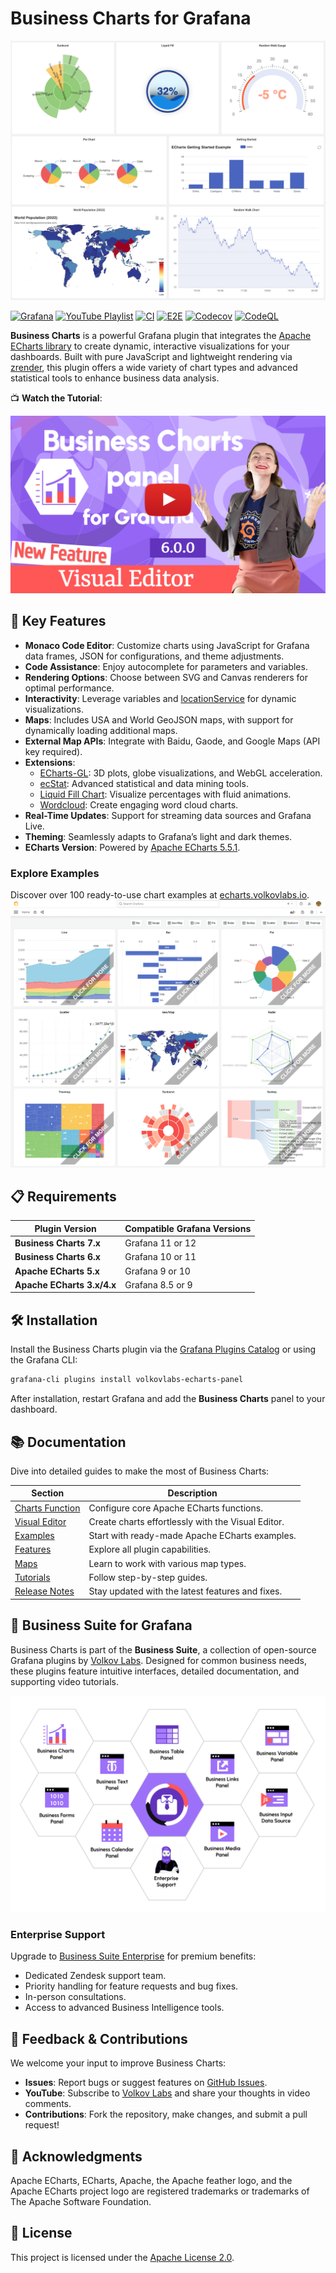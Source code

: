 # Business Charts for Grafana

![Business Charts Dashboard](https://github.com/VolkovLabs/business-charts/raw/main/src/img/dashboard.png)

[![Grafana](https://img.shields.io/badge/Grafana-12.0-orange)](https://grafana.com/)
[![YouTube Playlist](https://img.shields.io/badge/YouTube-Playlist-red)](https://youtube.com/playlist?list=PLPow72ygztmQHGWFqksEf3LebUfhqBfFu)
[![CI](https://github.com/volkovlabs/business-charts/workflows/CI/badge.svg)](https://github.com/volkovlabs/business-charts/actions/workflows/ci.yml)
[![E2E](https://github.com/volkovlabs/business-charts/workflows/E2E/badge.svg)](https://github.com/volkovlabs/business-charts/actions/workflows/e2e.yml)
[![Codecov](https://codecov.io/gh/VolkovLabs/business-charts/branch/main/graph/badge.svg)](https://codecov.io/gh/VolkovLabs/business-charts)
[![CodeQL](https://github.com/VolkovLabs/business-charts/actions/workflows/codeql-analysis.yml/badge.svg)](https://github.com/VolkovLabs/business-charts/actions/workflows/codeql-analysis.yml)

**Business Charts** is a powerful Grafana plugin that integrates the [Apache ECharts library](https://echarts.apache.org/en/index.html) to create dynamic, interactive visualizations for your dashboards. Built with pure JavaScript and lightweight rendering via [zrender](http://ecomfe.github.io/zrender/), this plugin offers a wide variety of chart types and advanced statistical tools to enhance business data analysis.

📺 **Watch the Tutorial**:

[![Business Charts 6.0.0 | Visual Editor Tutorial](https://raw.githubusercontent.com/volkovlabs/business-charts/main/img/business-charts.png)](https://youtu.be/adOjUxrfysc)

## 🚀 Key Features

- **Monaco Code Editor**: Customize charts using JavaScript for Grafana data frames, JSON for configurations, and theme adjustments.
- **Code Assistance**: Enjoy autocomplete for parameters and variables.
- **Rendering Options**: Choose between SVG and Canvas renderers for optimal performance.
- **Interactivity**: Leverage variables and [locationService](https://grafana.com/docs/grafana/latest/developers/plugins/create-a-grafana-plugin/extend-a-plugin/add-support-for-variables/#set-a-variable-from-your-plugin) for dynamic visualizations.
- **Maps**: Includes USA and World GeoJSON maps, with support for dynamically loading additional maps.
- **External Map APIs**: Integrate with Baidu, Gaode, and Google Maps (API key required).
- **Extensions**:
  - [ECharts-GL](https://github.com/ecomfe/echarts-gl): 3D plots, globe visualizations, and WebGL acceleration.
  - [ecStat](https://github.com/ecomfe/echarts-stat): Advanced statistical and data mining tools.
  - [Liquid Fill Chart](https://github.com/ecomfe/echarts-liquidfill): Visualize percentages with fluid animations.
  - [Wordcloud](https://github.com/ecomfe/echarts-wordcloud): Create engaging word cloud charts.
- **Real-Time Updates**: Support for streaming data sources and Grafana Live.
- **Theming**: Seamlessly adapts to Grafana’s light and dark themes.
- **ECharts Version**: Powered by [Apache ECharts 5.5.1](https://github.com/apache/echarts/releases/tag/5.5.1).

### Explore Examples

Discover over 100 ready-to-use chart examples at [echarts.volkovlabs.io](https://echarts.volkovlabs.io).  
[![Example Charts](https://github.com/VolkovLabs/business-charts/raw/main/src/img/examples.png)](https://echarts.volkovlabs.io)

## 📋 Requirements

| Plugin Version             | Compatible Grafana Versions |
| -------------------------- | --------------------------- |
| **Business Charts 7.x**    | Grafana 11 or 12            |
| **Business Charts 6.x**    | Grafana 10 or 11            |
| **Apache ECharts 5.x**     | Grafana 9 or 10             |
| **Apache ECharts 3.x/4.x** | Grafana 8.5 or 9            |

## 🛠️ Installation

Install the Business Charts plugin via the [Grafana Plugins Catalog](https://grafana.com/grafana/plugins/volkovlabs-echarts-panel/) or using the Grafana CLI:

```bash
grafana-cli plugins install volkovlabs-echarts-panel
```

After installation, restart Grafana and add the **Business Charts** panel to your dashboard.

## 📚 Documentation

Dive into detailed guides to make the most of Business Charts:

| Section                                                                      | Description                                        |
| ---------------------------------------------------------------------------- | -------------------------------------------------- |
| [Charts Function](https://volkovlabs.io/plugins/business-charts/options/)    | Configure core Apache ECharts functions.           |
| [Visual Editor](https://volkovlabs.io/plugins/business-charts/visualeditor/) | Create charts effortlessly with the Visual Editor. |
| [Examples](https://volkovlabs.io/plugins/business-charts/examples/)          | Start with ready-made Apache ECharts examples.     |
| [Features](https://volkovlabs.io/plugins/business-charts/features/)          | Explore all plugin capabilities.                   |
| [Maps](https://volkovlabs.io/plugins/business-charts/maps/)                  | Learn to work with various map types.              |
| [Tutorials](https://volkovlabs.io/plugins/business-charts/tutorials/)        | Follow step-by-step guides.                        |
| [Release Notes](https://volkovlabs.io/plugins/business-charts/release/)      | Stay updated with the latest features and fixes.   |

## 🌟 Business Suite for Grafana

Business Charts is part of the **Business Suite**, a collection of open-source Grafana plugins by [Volkov Labs](https://volkovlabs.io/). Designed for common business needs, these plugins feature intuitive interfaces, detailed documentation, and supporting video tutorials.

[![Business Suite for Grafana](https://raw.githubusercontent.com/VolkovLabs/.github/main/business.png)](https://volkovlabs.io/plugins/)

### Enterprise Support

Upgrade to [Business Suite Enterprise](https://volkovlabs.io/pricing/) for premium benefits:

- Dedicated Zendesk support team.
- Priority handling for feature requests and bug fixes.
- In-person consultations.
- Access to advanced Business Intelligence tools.

## 💬 Feedback & Contributions

We welcome your input to improve Business Charts:

- **Issues**: Report bugs or suggest features on [GitHub Issues](https://github.com/volkovlabs/business-charts/issues).
- **YouTube**: Subscribe to [Volkov Labs](https://youtube.com/@volkovlabs) and share your thoughts in video comments.
- **Contributions**: Fork the repository, make changes, and submit a pull request!

## 🙏 Acknowledgments

Apache ECharts, ECharts, Apache, the Apache feather logo, and the Apache ECharts project logo are registered trademarks or trademarks of The Apache Software Foundation.

## 📜 License

This project is licensed under the [Apache License 2.0](https://github.com/volkovlabs/business-charts/blob/main/LICENSE).
